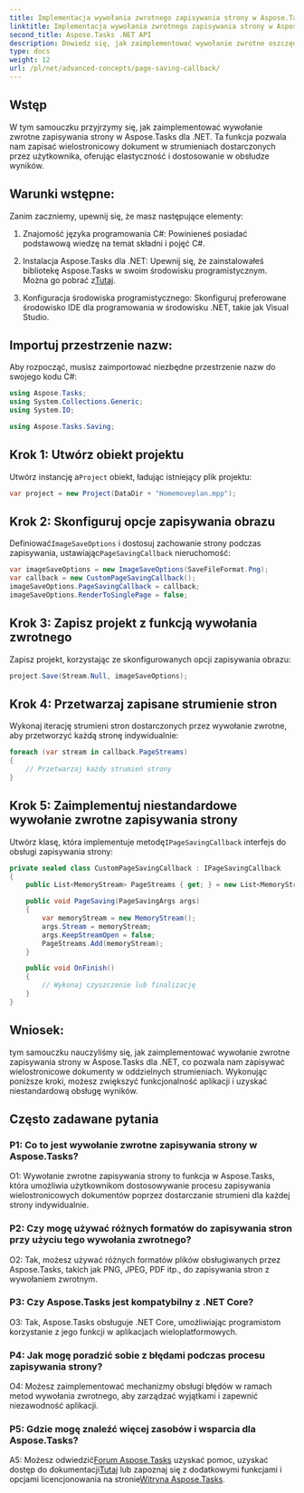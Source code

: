 ```yaml
---
title: Implementacja wywołania zwrotnego zapisywania strony w Aspose.Tasks
linktitle: Implementacja wywołania zwrotnego zapisywania strony w Aspose.Tasks
second_title: Aspose.Tasks .NET API
description: Dowiedz się, jak zaimplementować wywołanie zwrotne oszczędzające stronę w Aspose.Tasks dla .NET, umożliwiając niestandardową obsługę wielostronicowych strumieni wyjściowych dokumentów.
type: docs
weight: 12
url: /pl/net/advanced-concepts/page-saving-callback/
---
```

## Wstęp

W tym samouczku przyjrzymy się, jak zaimplementować wywołanie zwrotne zapisywania strony w Aspose.Tasks dla .NET. Ta funkcja pozwala nam zapisać wielostronicowy dokument w strumieniach dostarczonych przez użytkownika, oferując elastyczność i dostosowanie w obsłudze wyników.

## Warunki wstępne:

Zanim zaczniemy, upewnij się, że masz następujące elementy:

1. Znajomość języka programowania C#: Powinieneś posiadać podstawową wiedzę na temat składni i pojęć C#.
   
2. Instalacja Aspose.Tasks dla .NET: Upewnij się, że zainstalowałeś bibliotekę Aspose.Tasks w swoim środowisku programistycznym. Można go pobrać z[Tutaj](https://releases.aspose.com/tasks/net/).

3. Konfiguracja środowiska programistycznego: Skonfiguruj preferowane środowisko IDE dla programowania w środowisku .NET, takie jak Visual Studio.

## Importuj przestrzenie nazw:

Aby rozpocząć, musisz zaimportować niezbędne przestrzenie nazw do swojego kodu C#:

```csharp
using Aspose.Tasks;
using System.Collections.Generic;
using System.IO;

using Aspose.Tasks.Saving;

```

## Krok 1: Utwórz obiekt projektu

 Utwórz instancję a`Project` obiekt, ładując istniejący plik projektu:

```csharp
var project = new Project(DataDir + "Homemoveplan.mpp");
```

## Krok 2: Skonfiguruj opcje zapisywania obrazu

 Definiować`ImageSaveOptions` i dostosuj zachowanie strony podczas zapisywania, ustawiając`PageSavingCallback` nieruchomość:

```csharp
var imageSaveOptions = new ImageSaveOptions(SaveFileFormat.Png);
var callback = new CustomPageSavingCallback();
imageSaveOptions.PageSavingCallback = callback;
imageSaveOptions.RenderToSinglePage = false;
```

## Krok 3: Zapisz projekt z funkcją wywołania zwrotnego

Zapisz projekt, korzystając ze skonfigurowanych opcji zapisywania obrazu:

```csharp
project.Save(Stream.Null, imageSaveOptions);
```

## Krok 4: Przetwarzaj zapisane strumienie stron

Wykonaj iterację strumieni stron dostarczonych przez wywołanie zwrotne, aby przetworzyć każdą stronę indywidualnie:

```csharp
foreach (var stream in callback.PageStreams)
{
    // Przetwarzaj każdy strumień strony
}
```

## Krok 5: Zaimplementuj niestandardowe wywołanie zwrotne zapisywania strony

 Utwórz klasę, która implementuje metodę`IPageSavingCallback` interfejs do obsługi zapisywania strony:

```csharp
private sealed class CustomPageSavingCallback : IPageSavingCallback
{
    public List<MemoryStream> PageStreams { get; } = new List<MemoryStream>();

    public void PageSaving(PageSavingArgs args)
    {
        var memoryStream = new MemoryStream();
        args.Stream = memoryStream;
        args.KeepStreamOpen = false;
        PageStreams.Add(memoryStream);
    }

    public void OnFinish()
    {
        // Wykonaj czyszczenie lub finalizację
    }
}
```

## Wniosek:

tym samouczku nauczyliśmy się, jak zaimplementować wywołanie zwrotne zapisywania strony w Aspose.Tasks dla .NET, co pozwala nam zapisywać wielostronicowe dokumenty w oddzielnych strumieniach. Wykonując poniższe kroki, możesz zwiększyć funkcjonalność aplikacji i uzyskać niestandardową obsługę wyników.

## Często zadawane pytania

### P1: Co to jest wywołanie zwrotne zapisywania strony w Aspose.Tasks?

O1: Wywołanie zwrotne zapisywania strony to funkcja w Aspose.Tasks, która umożliwia użytkownikom dostosowywanie procesu zapisywania wielostronicowych dokumentów poprzez dostarczanie strumieni dla każdej strony indywidualnie.

### P2: Czy mogę używać różnych formatów do zapisywania stron przy użyciu tego wywołania zwrotnego?

O2: Tak, możesz używać różnych formatów plików obsługiwanych przez Aspose.Tasks, takich jak PNG, JPEG, PDF itp., do zapisywania stron z wywołaniem zwrotnym.

### P3: Czy Aspose.Tasks jest kompatybilny z .NET Core?

O3: Tak, Aspose.Tasks obsługuje .NET Core, umożliwiając programistom korzystanie z jego funkcji w aplikacjach wieloplatformowych.

### P4: Jak mogę poradzić sobie z błędami podczas procesu zapisywania strony?

O4: Możesz zaimplementować mechanizmy obsługi błędów w ramach metod wywołania zwrotnego, aby zarządzać wyjątkami i zapewnić niezawodność aplikacji.

### P5: Gdzie mogę znaleźć więcej zasobów i wsparcia dla Aspose.Tasks?

 A5: Możesz odwiedzić[Forum Aspose.Tasks](https://forum.aspose.com/c/tasks/15) uzyskać pomoc, uzyskać dostęp do dokumentacji[Tutaj](https://reference.aspose.com/tasks/net/) lub zapoznaj się z dodatkowymi funkcjami i opcjami licencjonowania na stronie[Witryna Aspose.Tasks](https://purchase.aspose.com/buy).